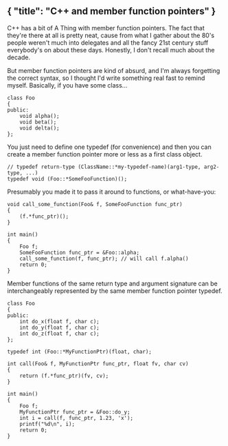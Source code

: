 { "title": "C++ and member function pointers" }
---
C++ has a bit of A Thing with member function pointers. The fact that they're
there at all is pretty neat, cause from what I gather about the 80's people
weren't much into delegates and all the fancy 21st century stuff everybody's on
about these days. Honestly, I don't recall much about the decade.

But member function pointers are kind of absurd, and I'm always forgetting the
correct syntax, so I thought I'd write something real fast to remind myself.
Basically, if you have some class...

```
class Foo
{
public:
    void alpha();
    void beta();
    void delta();
};
```

You just need to define one typedef (for convenience) and then you can create a
member function pointer more or less as a first class object.

```
// typedef return-type (ClassName::*my-typedef-name)(arg1-type, arg2-type, ...)
typedef void (Foo::*SomeFooFunction)();
```

Presumably you made it to pass it around to functions, or what-have-you:

```
void call_some_function(Foo& f, SomeFooFunction func_ptr)
{
    (f.*func_ptr)();
}

int main()
{
    Foo f;
    SomeFooFunction func_ptr = &Foo::alpha;
    call_some_function(f, func_ptr); // will call f.alpha()
    return 0;
}
```

Member functions of the same return type and argument signature can be
interchangeably represented by the same member function pointer typedef.

```
class Foo
{
public:
    int do_x(float f, char c);
    int do_y(float f, char c);
    int do_z(float f, char c);
};

typedef int (Foo::*MyFunctionPtr)(float, char);

int call(Foo& f, MyFunctionPtr func_ptr, float fv, char cv)
{
    return (f.*func_ptr)(fv, cv);
}

int main()
{
    Foo f;
    MyFunctionPtr func_ptr = &Foo::do_y;
    int i = call(f, func_ptr, 1.23, 'x');
    printf("%d\n", i);
    return 0;
}
```
